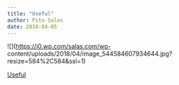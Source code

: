 ```yaml
---
title: "Useful"
author: Pito Salas
date: 2018-04-05
---
```




![](https://i0.wp.com/salas.com/wp-
content/uploads/2018/04/image_544584607934644.jpg?resize=584%2C584&ssl=1)


[Useful](None)

